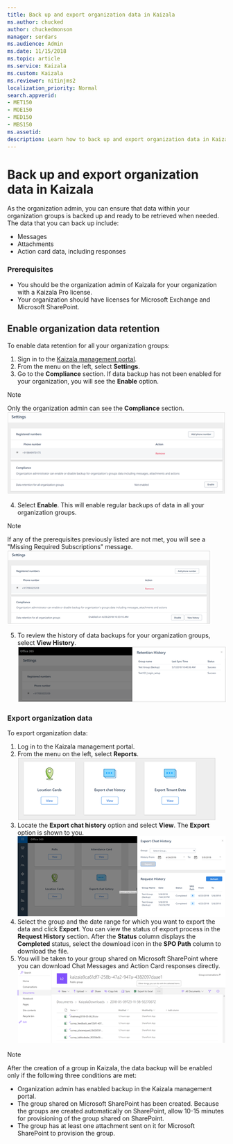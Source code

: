 ```yaml
---
title: Back up and export organization data in Kaizala
ms.author: chucked
author: chuckedmonson
manager: serdars
ms.audience: Admin
ms.date: 11/15/2018
ms.topic: article
ms.service: Kaizala
ms.custom: Kaizala
ms.reviewer: nitinjms2
localization_priority: Normal
search.appverid:
- MET150
- MOE150
- MED150
- MBS150
ms.assetid: 
description: Learn how to back up and export organization data in Kaizala.
---
```


# Back up and export organization data in Kaizala

As the organization admin, you can ensure that data within your organization groups is backed up and ready to be retrieved when needed. The data that you can back up include:  
- Messages 
- Attachments  
- Action card data, including responses  

### Prerequisites

- You should be the organization admin of Kaizala for your organization with a Kaizala Pro license.  
- Your organization should have licenses for Microsoft Exchange and Microsoft SharePoint.  

## Enable organization data retention  

To enable data retention for all your organization groups:  
1. Sign in to the [Kaizala management portal](https://manage.kaiza.la/). 
2. From the menu on the left, select **Settings**.     
3. Go to the **Compliance** section. If data backup has not been enabled for your organization, you will see the **Enable** option. 
> [!NOTE]
> Only the organization admin can see the **Compliance** section.  
![Screenshot of Settings page showing the Enable option in Kaizala management portal](media/settings-showing-enable-option.png)

4. Select **Enable**. This will enable regular backups of data in all your organization groups.  
> [!NOTE]
> If any of the prerequisites previously listed are not met, you will see a "Missing Required Subscriptions" message.  
![Screenshot of Settings page after enabling data backup in Kaizala management portal](media/settings-showing-disable-option.png)

5. To review the history of data backups for your organization groups, select **View History**. 
![Screenshot of Settings page showing retention history in Kaizala management portal](media/settings-retention-history.png)

### Export organization data  

To export organization data: 
1. Log in to the Kaizala management portal. 
2. From the menu on the left, select **Reports**.     
![Screenshot report options in Kaizala management portal](media/report-options.png)
3. Locate the **Export chat history** option and select **View**. The **Export** option is shown to you.  
![Screenshot of Reports page showing export chat history in Kaizala management portal](media/export-chat-history.png)
4. Select the group and the date range for which you want to export the data and click **Export**. You can view the status of export process in the **Request History** section. After the **Status** column displays the **Completed** status, select the download icon in the **SPO Path** column to download the file. 
5.	You will be taken to your group shared on Microsoft SharePoint where you can download Chat Messages and Action Card responses directly. 
![Screenshot of chat and action card responses in Kaizala management portal](media/chat-history-responses.png)

> [!NOTE]
> After the creation of a group in Kaizala, the data backup will be enabled only if the following three conditions are met:  
- Organization admin has enabled backup in the Kaizala management portal. 
- The group shared on Microsoft SharePoint has been created. Because the groups are created automatically on SharePoint, allow 10-15 minutes for provisioning of the group shared on SharePoint. 
- The group has at least one attachment sent on it for Microsoft SharePoint to provision the group.  
